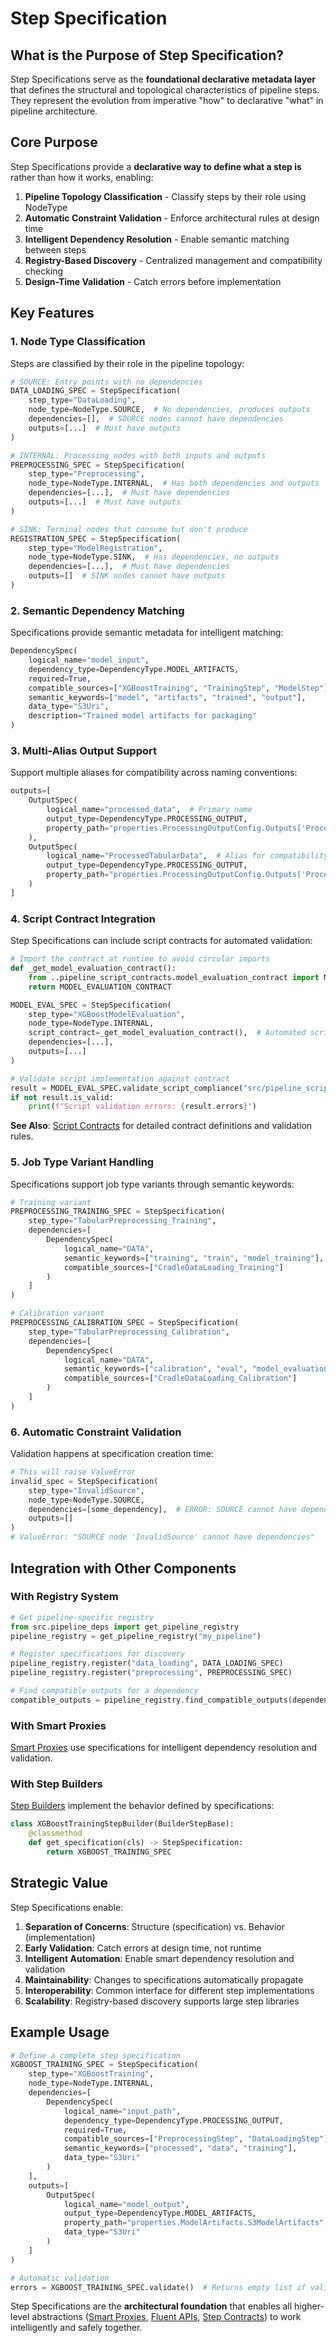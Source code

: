 # Step Specification

## What is the Purpose of Step Specification?

Step Specifications serve as the **foundational declarative metadata layer** that defines the structural and topological characteristics of pipeline steps. They represent the evolution from imperative "how" to declarative "what" in pipeline architecture.

## Core Purpose

Step Specifications provide a **declarative way to define what a step is** rather than how it works, enabling:

1. **Pipeline Topology Classification** - Classify steps by their role using NodeType
2. **Automatic Constraint Validation** - Enforce architectural rules at design time
3. **Intelligent Dependency Resolution** - Enable semantic matching between steps
4. **Registry-Based Discovery** - Centralized management and compatibility checking
5. **Design-Time Validation** - Catch errors before implementation

## Key Features

### 1. Node Type Classification

Steps are classified by their role in the pipeline topology:

```python
# SOURCE: Entry points with no dependencies
DATA_LOADING_SPEC = StepSpecification(
    step_type="DataLoading",
    node_type=NodeType.SOURCE,  # No dependencies, produces outputs
    dependencies=[],  # SOURCE nodes cannot have dependencies
    outputs=[...]  # Must have outputs
)

# INTERNAL: Processing nodes with both inputs and outputs
PREPROCESSING_SPEC = StepSpecification(
    step_type="Preprocessing", 
    node_type=NodeType.INTERNAL,  # Has both dependencies and outputs
    dependencies=[...],  # Must have dependencies
    outputs=[...]  # Must have outputs
)

# SINK: Terminal nodes that consume but don't produce
REGISTRATION_SPEC = StepSpecification(
    step_type="ModelRegistration",
    node_type=NodeType.SINK,  # Has dependencies, no outputs
    dependencies=[...],  # Must have dependencies
    outputs=[]  # SINK nodes cannot have outputs
)
```

### 2. Semantic Dependency Matching

Specifications provide semantic metadata for intelligent matching:

```python
DependencySpec(
    logical_name="model_input",
    dependency_type=DependencyType.MODEL_ARTIFACTS,
    required=True,
    compatible_sources=["XGBoostTraining", "TrainingStep", "ModelStep"],
    semantic_keywords=["model", "artifacts", "trained", "output"],
    data_type="S3Uri",
    description="Trained model artifacts for packaging"
)
```

### 3. Multi-Alias Output Support

Support multiple aliases for compatibility across naming conventions:

```python
outputs=[
    OutputSpec(
        logical_name="processed_data",  # Primary name
        output_type=DependencyType.PROCESSING_OUTPUT,
        property_path="properties.ProcessingOutputConfig.Outputs['ProcessedTabularData'].S3Output.S3Uri"
    ),
    OutputSpec(
        logical_name="ProcessedTabularData",  # Alias for compatibility
        output_type=DependencyType.PROCESSING_OUTPUT,
        property_path="properties.ProcessingOutputConfig.Outputs['ProcessedTabularData'].S3Output.S3Uri"
    )
]
```

### 4. Script Contract Integration

Step Specifications can include script contracts for automated validation:

```python
# Import the contract at runtime to avoid circular imports
def _get_model_evaluation_contract():
    from ..pipeline_script_contracts.model_evaluation_contract import MODEL_EVALUATION_CONTRACT
    return MODEL_EVALUATION_CONTRACT

MODEL_EVAL_SPEC = StepSpecification(
    step_type="XGBoostModelEvaluation",
    node_type=NodeType.INTERNAL,
    script_contract=_get_model_evaluation_contract(),  # Automated script validation
    dependencies=[...],
    outputs=[...]
)

# Validate script implementation against contract
result = MODEL_EVAL_SPEC.validate_script_compliance("src/pipeline_scripts/model_evaluation_xgb.py")
if not result.is_valid:
    print(f"Script validation errors: {result.errors}")
```

**See Also**: [Script Contracts](script_contract.md) for detailed contract definitions and validation rules.

### 5. Job Type Variant Handling

Specifications support job type variants through semantic keywords:

```python
# Training variant
PREPROCESSING_TRAINING_SPEC = StepSpecification(
    step_type="TabularPreprocessing_Training",
    dependencies=[
        DependencySpec(
            logical_name="DATA",
            semantic_keywords=["training", "train", "model_training"],
            compatible_sources=["CradleDataLoading_Training"]
        )
    ]
)

# Calibration variant  
PREPROCESSING_CALIBRATION_SPEC = StepSpecification(
    step_type="TabularPreprocessing_Calibration",
    dependencies=[
        DependencySpec(
            logical_name="DATA",
            semantic_keywords=["calibration", "eval", "model_evaluation"],
            compatible_sources=["CradleDataLoading_Calibration"]
        )
    ]
)
```

### 6. Automatic Constraint Validation

Validation happens at specification creation time:

```python
# This will raise ValueError
invalid_spec = StepSpecification(
    step_type="InvalidSource",
    node_type=NodeType.SOURCE,
    dependencies=[some_dependency],  # ERROR: SOURCE cannot have dependencies
    outputs=[]
)
# ValueError: "SOURCE node 'InvalidSource' cannot have dependencies"
```

## Integration with Other Components

### With Registry System
```python
# Get pipeline-specific registry
from src.pipeline_deps import get_pipeline_registry
pipeline_registry = get_pipeline_registry("my_pipeline")

# Register specifications for discovery
pipeline_registry.register("data_loading", DATA_LOADING_SPEC)
pipeline_registry.register("preprocessing", PREPROCESSING_SPEC)

# Find compatible outputs for a dependency
compatible_outputs = pipeline_registry.find_compatible_outputs(dependency_spec)
```

### With Smart Proxies
[Smart Proxies](smart_proxy.md) use specifications for intelligent dependency resolution and validation.

### With Step Builders
[Step Builders](step_builder.md) implement the behavior defined by specifications:

```python
class XGBoostTrainingStepBuilder(BuilderStepBase):
    @classmethod
    def get_specification(cls) -> StepSpecification:
        return XGBOOST_TRAINING_SPEC
```

## Strategic Value

Step Specifications enable:

1. **Separation of Concerns**: Structure (specification) vs. Behavior (implementation)
2. **Early Validation**: Catch errors at design time, not runtime
3. **Intelligent Automation**: Enable smart dependency resolution and validation
4. **Maintainability**: Changes to specifications automatically propagate
5. **Interoperability**: Common interface for different step implementations
6. **Scalability**: Registry-based discovery supports large step libraries

## Example Usage

```python
# Define a complete step specification
XGBOOST_TRAINING_SPEC = StepSpecification(
    step_type="XGBoostTraining",
    node_type=NodeType.INTERNAL,
    dependencies=[
        DependencySpec(
            logical_name="input_path",
            dependency_type=DependencyType.PROCESSING_OUTPUT,
            required=True,
            compatible_sources=["PreprocessingStep", "DataLoadingStep"],
            semantic_keywords=["processed", "data", "training"],
            data_type="S3Uri"
        )
    ],
    outputs=[
        OutputSpec(
            logical_name="model_output",
            output_type=DependencyType.MODEL_ARTIFACTS,
            property_path="properties.ModelArtifacts.S3ModelArtifacts",
            data_type="S3Uri"
        )
    ]
)

# Automatic validation
errors = XGBOOST_TRAINING_SPEC.validate()  # Returns empty list if valid
```

Step Specifications are the **architectural foundation** that enables all higher-level abstractions ([Smart Proxies](smart_proxy.md), [Fluent APIs](fluent_api.md), [Step Contracts](step_contract.md)) to work intelligently and safely together.
